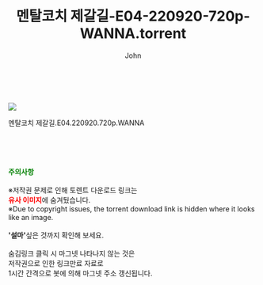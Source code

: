 ﻿---
layout: post
title:  "    멘탈코치 제갈길-E04-220920-720p-WANNA.torrent"
author: John
categories: [ 드라마 ]
tags: [  ]
image: https://torrentrj54.com/uploadfile/full/e1f21e326d1f1d1052d9be50ef58d1fd8f2bd1b8.jpg 
description: "    멘탈코치 제갈길-E04-220920-720p-WANNA torrent 정보 공유"
toc: true
toc_sticky: true
---

<br>
<p><img src="https://torrentrj54.com/uploadfile/full/e1f21e326d1f1d1052d9be50ef58d1fd8f2bd1b8.jpg"/></p>
 멘탈코치 제갈길.E04.220920.720p.WANNA  
    
<br><br><br>
<p data-ke-size="size16"><b><span style="color: green;">주의사항</span></b><br /><br />※저작권 문제로 인해 토렌트 다운로드 링크는<br /><b><span style="color: red;">유사 이미지</span></b>에 숨겨뒀습니다.<br />※Due to copyright issues, the torrent download link is hidden where it looks like an image.<br /><br /><b>'설마'</b>싶은 것까지 확인해 보세요.<br /><br />숨김링크 클릭 시 마그넷 나타나지 않는 것은<br />저작권으로 인한 링크만료 자료로<br />1시간 간격으로 봇에 의해 마그넷 주소 갱신됩니다.</p>
